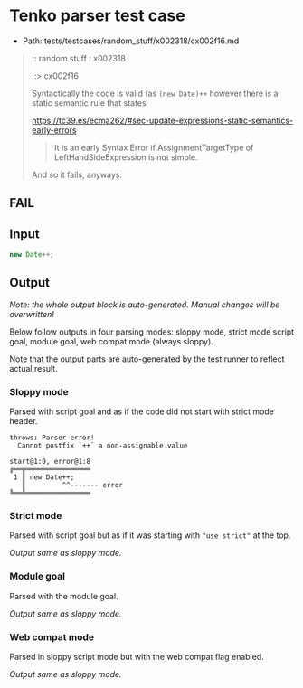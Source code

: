 # Tenko parser test case

- Path: tests/testcases/random_stuff/x002318/cx002f16.md

> :: random stuff : x002318
>
> ::> cx002f16
>
> Syntactically the code is valid (as `(new Date)++` however there is a static semantic rule that states
>
> https://tc39.es/ecma262/#sec-update-expressions-static-semantics-early-errors
>
> > It is an early Syntax Error if AssignmentTargetType of LeftHandSideExpression is not simple.
>
> And so it fails, anyways.

## FAIL

## Input

`````js
new Date++;
`````

## Output

_Note: the whole output block is auto-generated. Manual changes will be overwritten!_

Below follow outputs in four parsing modes: sloppy mode, strict mode script goal, module goal, web compat mode (always sloppy).

Note that the output parts are auto-generated by the test runner to reflect actual result.

### Sloppy mode

Parsed with script goal and as if the code did not start with strict mode header.

`````
throws: Parser error!
  Cannot postfix `++` a non-assignable value

start@1:0, error@1:8
╔══╦════════════════
 1 ║ new Date++;
   ║         ^^------- error
╚══╩════════════════

`````

### Strict mode

Parsed with script goal but as if it was starting with `"use strict"` at the top.

_Output same as sloppy mode._

### Module goal

Parsed with the module goal.

_Output same as sloppy mode._

### Web compat mode

Parsed in sloppy script mode but with the web compat flag enabled.

_Output same as sloppy mode._
